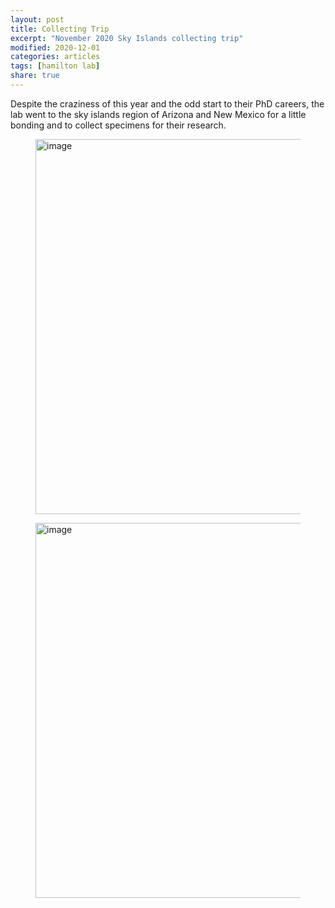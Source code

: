 ```yaml
---
layout: post
title: Collecting Trip
excerpt: "November 2020 Sky Islands collecting trip"
modified: 2020-12-01
categories: articles
tags: [hamilton lab]
share: true
---
```


Despite the craziness of this year and the odd start to their PhD careers, the lab went to the sky islands region of Arizona and New Mexico for a little bonding and to collect specimens for their research.
<figure>
	<a href="{{ site.url }}/images/Erik_Karina_01.jpg"><img src="{{ site.url }}/images/Erik_Karina_01.jpg" alt="image" width="600" height=""> </a>
</figure>

<figure>
	<a href="{{ site.url }}/images/Erik_Karina_02.jpg"><img src="{{ site.url }}/images/Erik_Karina_02.jpg" alt="image" width="600" height=""> </a>
</figure>
